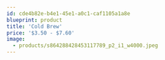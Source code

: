 ```yaml
---
id: cde4b82e-b4e1-45e1-a0c1-caf1105a1a8e
blueprint: product
title: 'Cold Brew'
price: '$3.50 - $7.60'
image:
  - products/s864288428453117789_p2_i1_w4000.jpeg
---
```


